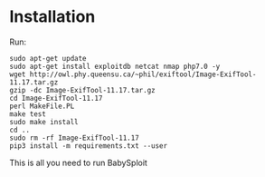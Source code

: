 # Installation

Run:

```
sudo apt-get update
sudo apt-get install exploitdb netcat nmap php7.0 -y
wget http://owl.phy.queensu.ca/~phil/exiftool/Image-ExifTool-11.17.tar.gz
gzip -dc Image-ExifTool-11.17.tar.gz
cd Image-ExifTool-11.17
perl MakeFile.PL
make test
sudo make install
cd ..
sudo rm -rf Image-ExifTool-11.17
pip3 install -m requirements.txt --user
```
 
 This is all you need to run BabySploit